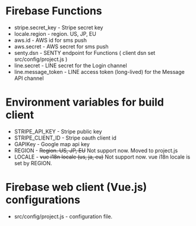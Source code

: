# Firebase Functions

- stripe.secret_key - Stripe secret key
- locale.region - region. US, JP, EU
- aws.id - AWS id for sms push
- aws.secret - AWS secret for sms push
- senty.dsn - SENTY endpoint for Functions ( client dsn set src/config/project.js )
- line.secret - LINE secret for the Login channel
- line.message_token - LINE access token (long-lived) for the Message API channel

# Environment variables for build client

- STRIPE_API_KEY - Stripe public key
- STRIPE_CLIENT_ID - Stripe oauth client id
- GAPIKey - Google map api key
- REGION - ~~Region. US, JP, EU~~ Not support now. Moved to project.js
- LOCALE - ~~vue i18n locale (us, ja, eu)~~ Not support now. vue i18n locale is set by REGION. 

# Firebase web client (Vue.js) configurations
- src/config/project.js - configuration file.
